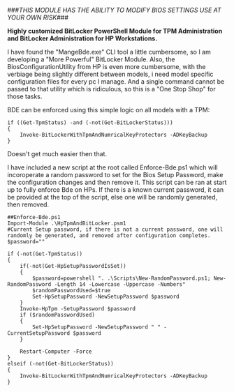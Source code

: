 ###*THIS MODULE HAS THE ABILITY TO MODIFY BIOS SETTINGS USE AT YOUR OWN RISK*###

**Highly customized BitLocker PowerShell Module for TPM Administration and BitLocker Administration for HP Workstations.**

I have found the "MangeBde.exe" CLI tool a little cumbersome, so I am developing a "More Powerful" BitLocker Module.
Also, the BiosConfigurationUtility from HP is even more cumbersome, with the verbiage being slightly different between models, i need model specific configuration files for every pc I manage.  And a single command cannot be passed to that utility which is ridiculous, so this is a "One Stop Shop" for those tasks.

BDE can be enforced using this simple logic on all models with a TPM:

	if ((Get-TpmStatus) -and (-not(Get-BitLockerStatus)))
	{
		Invoke-BitLockerWithTpmAndNumricalKeyProtectors -ADKeyBackup
	}

Doesn't get much easier then that.  

I have included a new script at the root called Enforce-Bde.ps1 which will incoroperate a random password to set for the Bios Setup Password, make the configuration changes and then remove it.  This script can be ran at start up to fully enforce Bde on HPs.
If there is a known current password, it can be provided at the top of the script, else one will be randomly generated, then removed.

	##Enforce-Bde.ps1
	Import-Module .\HpTpmAndBitLocker.psm1
	#Current Setup password, if there is not a current password, one will randomly be generated, and removed after configuration completes.
	$password=""

	if (-not(Get-TpmStatus))
	{
		if(-not(Get-HpSetupPasswordIsSet))
		{
			$password=powershell ". .\Scripts\New-RandomPassword.ps1; New-RandomPassword -Length 14 -Lowercase -Uppercase -Numbers"
			$randomPasswordUsed=$true
			Set-HpSetupPassword -NewSetupPassword $password
		}
		Invoke-HpTpm -SetupPassword $password
		if ($randomPasswordUsed)
		{
			Set-HpSetupPassword -NewSetupPassword " " -CurrentSetupPassword $password
		}
		
		Restart-Computer -Force
	}
	elseif (-not(Get-BitLockerStatus))
	{
		Invoke-BitLockerWithTpmAndNumricalKeyProtectors -ADKeyBackup
	}